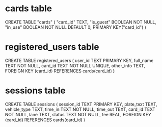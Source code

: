 # cards table
CREATE TABLE "cards" (
	"card_id"	TEXT,
	"is_guest"	BOOLEAN NOT NULL,
	"in_use"	BOOLEAN NOT NULL DEFAULT 0,
	PRIMARY KEY("card_id")
)

# registered_users table
CREATE TABLE registered_users (
          user_id TEXT PRIMARY KEY,
          full_name TEXT NOT NULL,
          card_id TEXT NOT NULL UNIQUE,
          other_info TEXT,
          FOREIGN KEY (card_id) REFERENCES cards(card_id)
)

# sessions table
CREATE TABLE sessions (
          session_id TEXT PRIMARY KEY,
          plate_text TEXT,
          vehicle_type TEXT,
          time_in TEXT NOT NULL,
          time_out TEXT,
          card_id TEXT NOT NULL,
          lane TEXT,
          status TEXT NOT NULL,
          fee REAL,
          FOREIGN KEY (card_id) REFERENCES cards(card_id)
        )